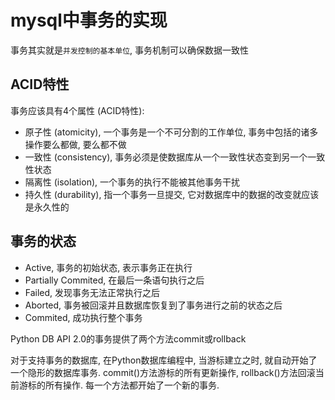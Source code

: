 # mysql中事务的实现

事务其实就是`并发控制的基本单位`, 事务机制可以确保数据一致性

## ACID特性

事务应该具有4个属性 (ACID特性):
+ 原子性 (atomicity), 一个事务是一个不可分割的工作单位, 事务中包括的诸多操作要么都做, 要么都不做
+ 一致性 (consistency), 事务必须是使数据库从一个一致性状态变到另一个一致性状态
+ 隔离性 (isolation), 一个事务的执行不能被其他事务干扰
+ 持久性 (durability), 指一个事务一旦提交, 它对数据库中的数据的改变就应该是永久性的

## 事务的状态

+ Active, 事务的初始状态, 表示事务正在执行
+ Partially Commited, 在最后一条语句执行之后
+ Failed, 发现事务无法正常执行之后
+ Aborted, 事务被回滚并且数据库恢复到了事务进行之前的状态之后
+ Commited, 成功执行整个事务

Python DB API 2.0的事务提供了两个方法commit或rollback

对于支持事务的数据库,  在Python数据库编程中, 当游标建立之时, 就自动开始了一个隐形的数据库事务. 
commit()方法游标的所有更新操作, rollback()方法回滚当前游标的所有操作. 每一个方法都开始了一个新的事务. 


